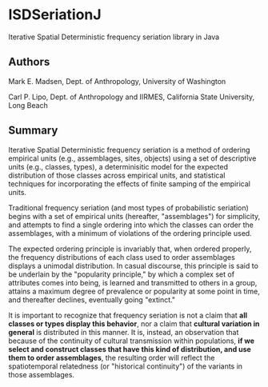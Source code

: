 # ISDSeriationJ #

Iterative Spatial Deterministic frequency seriation library in Java

## Authors ##

Mark E. Madsen, Dept. of Anthropology, University of Washington

Carl P. Lipo, Dept. of Anthropology and IIRMES, California State University, Long Beach


## Summary ##

Iterative Spatial Deterministic frequency seriation is a method of ordering empirical units (e.g., assemblages, sites,
objects) using a set of descriptive units (e.g., classes, types), a determinisitic model for the expected
distribution of those classes across empirical units, and statistical techniques for incorporating the effects of
finite samping of the empirical units.

Traditional frequency seriation (and most types of probabilistic seriation) begins with a set of empirical units
(hereafter, "assemblages") for simplicity, and attempts to find a single ordering into which the classes can order
the assemblages, with a minimum of violations of the ordering principle used.

The expected ordering principle is invariably that, when ordered properly, the frequency distributions of each class
used to order assemblages displays a unimodal distribution.  In casual discourse, this principle is said to be
underlain by the "popularity principle," by which a complex set of attributes comes into being, is learned and
transmitted to others in a group, attains a maximum degree of prevalence or popularity at some point in time, and
thereafter declines, eventually going "extinct."

It is important to recognize that frequency seriation is not a claim that __all classes or types display this
behavior__, nor a claim that __cultural variation in general__ is distributed in this manner.  It is, instead, an
observation that because of the continuity of cultural transmission within populations, __if we select and
construct classes that have this kind of distribution, and use them to order assemblages__, the resulting order will
reflect the spatiotemporal relatedness (or "historical continuity") of the variants in those assemblages.





